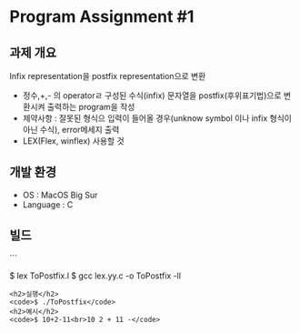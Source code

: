 # Program Assignment #1
## 과제 개요
Infix representation을 postfix representation으로 변환
<ul>
   <li>정수,+,- 의 operatorㄹ 구성된 수식(infix) 문자열을 postfix(후위표기법)으로 변환시켜 출력하는 program을 작성</li>
  <li>제약사항 : 잘못된 형식으 입력이 들어올 경우(unknow symbol 이나 infix 형식이 아닌 수식), error메세지 출력</li>
  <li>LEX(Flex, winflex) 사용할 것</li>
</ul>
<h2>개발 환경</h2>
<ul>
  <li>OS : MacOS Big Sur</li>
  <li>Language : C</li>
</ul>
<h2>빌드</h2>
```

$ lex ToPostfix.l
$ gcc lex.yy.c -o ToPostfix -ll

```
<h2>실행</h2>
<code>$ ./ToPostfix</code>
<h2>예시</h2>
<code>$ 10+2-11<br>10 2 + 11 -</code>

